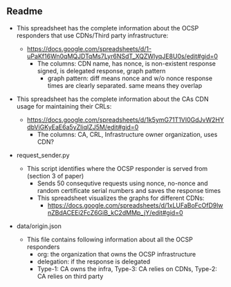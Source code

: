 ## Readme

* This spreadsheet has the complete information about the OCSP responders that use CDNs/Third party infrastructure:
  * https://docs.google.com/spreadsheets/d/1-uPaKf16Wn0qMQJDTqMs7Lyr6NSdT_XQZWlyqJE8U0s/edit#gid=0
    * The columns: CDN name, has nonce, is non-existent response signed, is delegated response, graph pattern
      * graph pattern: diff means nonce and w/o nonce response times are clearly separated. same means they overlap


* This spreadsheet has the complete information about the CAs CDN usage for maintaining their CRLs:
  * https://docs.google.com/spreadsheets/d/1k5ymG71T1VI0GdJvW2HYdbVjGKyEaE6a5yZIiqIZJ5M/edit#gid=0
    * The columns: CA, CRL, Infrastructure owner organization, uses CDN?
      

* request_sender.py
  * This script identifies where the OCSP responder is served from (section 3 of paper)
    * Sends 50 consequtive requests using nonce, no-nonce and random certificate serial numbers and saves the response times
    * This spreadsheet visualizes the graphs for different CDNs:
      * https://docs.google.com/spreadsheets/d/1xLUFaBoFcOfD9lwnZBdACEEi2FcZ6GiB_kC2dMMp_jY/edit#gid=0


* data/origin.json
  * This file contains following information about all the OCSP responders
    * org: the organization that owns the OCSP infrastructure
    * delegation: if the response is delegated
    * Type-1: CA owns the infra, Type-3: CA relies on CDNs, Type-2: CA relies on third party 






